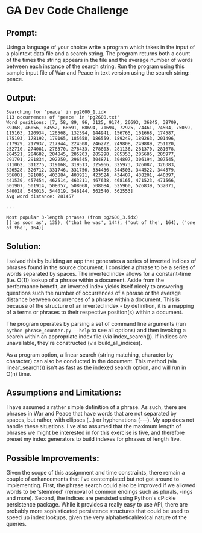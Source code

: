 # GA Dev Code Challenge

## Prompt:
Using a language of your choice write a program which takes in the input of a plaintext data file and a search string. The program returns both a count of the times the string appears in the file and the average number of words between each instance of the search string.
Run the program using this sample input file of War and Peace in text version using the search string: peace.

## Output:
    Searching for 'peace' in pg2600_1.idx
    113 occurrences of 'peace' in 'pg2600.txt'
    Word positions: [7, 58, 89, 96, 3125, 9174, 26693, 36845, 38709, 39368, 46056, 64552, 68691, 68694, 71694, 72925, 74461, 74504, 75059, 115163, 120934, 126568, 132594, 144941, 156765, 161668, 174587, 175193, 178192, 179165, 185658, 186559, 189249, 189263, 201496, 217929, 217937, 217944, 224508, 246272, 249808, 249889, 251120, 252710, 274081, 278370, 278433, 278803, 281136, 281370, 281678, 284521, 284682, 284845, 285203, 285298, 285353, 285685, 285977, 291791, 291834, 292259, 296545, 304871, 304897, 306194, 307545, 311062, 311275, 319168, 319513, 325966, 325973, 326087, 326383, 326528, 326712, 331746, 331756, 334436, 344503, 344522, 344579, 356001, 391085, 403884, 403921, 423524, 434407, 438201, 440397, 441530, 457454, 462514, 463211, 467638, 468165, 471523, 471566, 501907, 501914, 508057, 508068, 508084, 525960, 526839, 532071, 540018, 543016, 544019, 546144, 562540, 562553]
    Avg word distance: 281457

    ...

    Most popular 3-length phrases (from pg2600_3.idx)
    [('as soon as', 135), ('that he was', 144), ('out of the', 164), ('one of the', 164)]

## Solution:
I solved this by building an app that generates a series of inverted indices of phrases found in the source document. I consider a phrase to be a series of words separated by spaces. The inverted index allows for a constant-time (i.e. O(1)) lookup of a phrase within a document. Aside from the performance benefit, an inverted index yields itself nicely to answering questions such the number of occurrences of a phrase or the average distance between occurrences of a phrase within a document. This is because of the structure of an inverted index - by definition, it is a mapping of a terms or phrases to their respective position(s) within a document.

The program operates by parsing a set of command line arguments (run `python phrase_counter.py --help` to see all options) and then invoking a search within an appropriate index file (via index_search()). If indices are unavailable, they're constructed (via build_all_indices). 

As a program option, a linear search (string matching, character by character) can also be conducted in the document. This method (via linear_search()) isn't as fast as the indexed search option, and will run in O(n) time.

## Assumptions and Limitations:
I have assumed a rather simple definition of a phrase. As such, there are phrases in War and Peace that have words that are not separated by spaces, but rather, with ellipses (...) or hyphenations (---). My app does not handle these situations. I've also assumed that the maximum length of phrases we might be interested in for this exercise is five, and therefore preset my index generators to build indexes for phrases of length five.

## Possible Improvements:
Given the scope of this assignment and time constraints, there remain a couple of enhancements that I've contemplated but not got around to implementing. First, the phrase search could also be improved if we allowed words to be 'stemmed' (removal of common endings such as plurals, -ings and more). Second, the indices are persisted using Python's cPickle persistence package. While it provides a really easy to use API, there are probably more sophisticated persistence structures that could be used to speed up index lookups, given the very alphabetical/lexical nature of the queries.